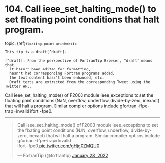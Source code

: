 # <span class='text-muted'>104.</span> Call ieee_set_halting_mode() to set floating point conditions that halt program.

<span style='font-size: small;' class='text-muted'>topic: {ref}`floating-point-arithmetic`</span>

```{note}
This tip is a draft[^draft].

[^draft]: From the perspective of FortranTip Browser, "draft" means that
  it hasn't been edited for formatting,
  hasn't had corresponding Fortran programs added,
  the text content hasn't been enhanced, etc.
  Draft texts are extracted from the corresponding Tweet using the Twitter API.
```

Call ieee_set_halting_mode() of F2003 module ieee_exceptions to set the floating point conditions (NaN, overflow, underflow, divide-by-zero, inexact) that will halt a program. Similar compiler options include 
gfortran -ffpe-trap=invalid
ifort -fpe0.


---

<blockquote class="twitter-tweet"><p lang="en" dir="ltr">Call ieee_set_halting_mode() of F2003 module ieee_exceptions to set the floating point conditions (NaN, overflow, underflow, divide-by-zero, inexact) that will halt a program. Similar compiler options include <br>gfortran -ffpe-trap=invalid<br>ifort -fpe0.<a href="https://t.co/gHjgCZMQU0">pic.twitter.com/gHjgCZMQU0</a></p>&mdash; FortranTip (@fortrantip) <a href="https://twitter.com/fortrantip/status/1487084606780325889?ref_src=twsrc%5Etfw">January 28, 2022</a></blockquote><script async src="https://platform.twitter.com/widgets.js" charset="utf-8"></script>